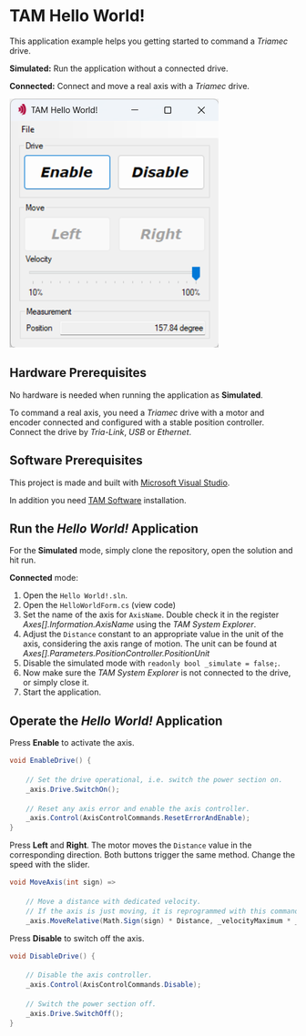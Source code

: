 # TAM Hello World!

This application example helps you getting started to command a *Triamec* drive.

**Simulated:** Run the application without a connected drive.

**Connected:** Connect and move a real axis with a *Triamec* drive.

![TAM Hello World!](./doc/Screenshot.png)

## Hardware Prerequisites

No hardware is needed when running the application as **Simulated**.

To command a real axis, you need a *Triamec* drive with a motor and encoder connected and configured with a stable position controller. Connect the drive by *Tria-Link*, *USB* or *Ethernet*.

## Software Prerequisites

This project is made and built with [Microsoft Visual Studio](https://visualstudio.microsoft.com/en/).

In addition you need [TAM Software](https://www.triamec.com/en/tam-software-support.html) installation.

## Run the *Hello World!* Application

For the **Simulated** mode, simply clone the repository, open the solution and hit run.

**Connected** mode:

1. Open the `Hello World!.sln`.
2. Open the `HelloWorldForm.cs` (view code)
3. Set the name of the axis for `AxisName`. Double check it in the register *Axes[].Information.AxisName* using the *TAM System Explorer*.
4. Adjust the `Distance` constant to an appropriate value in the unit of the axis, considering the axis range of motion. The unit can be found at *Axes[].Parameters.PositionController.PositionUnit*
5. Disable the simulated mode with `readonly bool _simulate = false;`.
6. Now make sure the *TAM System Explorer* is not connected to the drive, or simply close it.
7. Start the application.

## Operate the *Hello World!* Application

Press **Enable** to activate the axis.

```csharp
void EnableDrive() {

    // Set the drive operational, i.e. switch the power section on.
    _axis.Drive.SwitchOn();

    // Reset any axis error and enable the axis controller.
    _axis.Control(AxisControlCommands.ResetErrorAndEnable);
}
```

Press **Left** and **Right**. The motor moves the `Distance` value in the corresponding direction. Both buttons trigger the same method. Change the speed with the slider.

```csharp
void MoveAxis(int sign) =>

    // Move a distance with dedicated velocity.
    // If the axis is just moving, it is reprogrammed with this command.
    _axis.MoveRelative(Math.Sign(sign) * Distance, _velocityMaximum * _velocitySlider.Value * 0.01f);
```

Press **Disable** to switch off the axis.

```csharp
void DisableDrive() {

    // Disable the axis controller.
    _axis.Control(AxisControlCommands.Disable);

    // Switch the power section off.
    _axis.Drive.SwitchOff();
}
```
